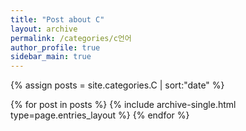 ```yaml
---
title: "Post about C"
layout: archive
permalink: /categories/c언어
author_profile: true
sidebar_main: true
---
```


{% assign posts = site.categories.C | sort:"date" %}

{% for post in posts %}
  {% include archive-single.html type=page.entries_layout %}
{% endfor %}

